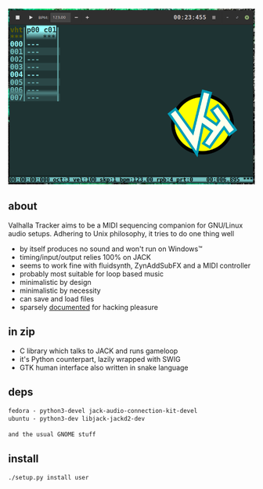 ![vht header](vht_header.png)
## about
Valhalla Tracker aims to be a MIDI sequencing companion
for GNU/Linux audio setups. Adhering to Unix philosophy,
it tries to do one thing well

- by itself produces no sound and won't run on Windows™
- timing/input/output relies 100% on JACK
- seems to work fine with fluidsynth, ZynAddSubFX and a MIDI controller
- probably most suitable for loop based music
- minimalistic by design
- minimalistic by necessity
- can save and load files
- sparsely [documented](https://github.com/rdybka/vht/wiki) for hacking pleasure

## in zip
- C library which talks to JACK and runs gameloop
- it's Python counterpart, lazily wrapped with SWIG
- GTK human interface also written in snake language

## deps
```
fedora - python3-devel jack-audio-connection-kit-devel
ubuntu - python3-dev libjack-jackd2-dev

and the usual GNOME stuff
```

## install
```
./setup.py install user
```
